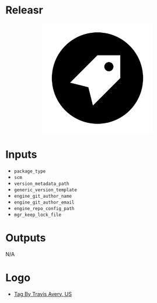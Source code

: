 # Releasr

<p align="center">
  <a href="https://github.com/PackagrIO/docs">
  <img width="300" alt="portfolio_view" src="https://github.com/PackagrIO/releasr/raw/master/images/logo.png">
  </a>
</p>


# Inputs
- `package_type`
- `scm`
- `version_metadata_path`
- `generic_version_template`
- `engine_git_author_name`
- `engine_git_author_email`
- `engine_repo_config_path`
- `mgr_keep_lock_file`

# Outputs
N/A


# Logo

- [Tag By Travis Avery, US](https://thenounproject.com/search/?q=tag&i=2453778)
